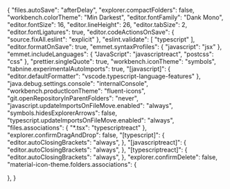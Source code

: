 {
  "files.autoSave": "afterDelay",
  "explorer.compactFolders": false,
  "workbench.colorTheme": "Min Darkest",
  "editor.fontFamily": "Dank Mono",
  "editor.fontSize": 16,
  "editor.lineHeight": 26,
  "editor.tabSize": 2,
  "editor.fontLigatures": true,
  "editor.codeActionsOnSave": {
    "source.fixAll.eslint": "explicit"
  },
  "eslint.validate": [
    "typescript"
  ],
  "editor.formatOnSave": true,
  "emmet.syntaxProfiles": {
    "javascript": "jsx"
  },
  "emmet.includeLanguages": {
    "JavaScript": "javascriptreact",
    "postcss": "css"
  },
  "prettier.singleQuote": true,
  "workbench.iconTheme": "symbols",
  "tabnine.experimentalAutoImports": true,
  "[javascript]": {
    "editor.defaultFormatter": "vscode.typescript-language-features"
  },
  "java.debug.settings.console": "internalConsole",
  "workbench.productIconTheme": "fluent-icons",
  "git.openRepositoryInParentFolders": "never",
  "javascript.updateImportsOnFileMove.enabled": "always",
  "symbols.hidesExplorerArrows": false,
  "typescript.updateImportsOnFileMove.enabled": "always",
  "files.associations": {
    "*.tsx": "typescriptreact"
  },
  "explorer.confirmDragAndDrop": false,
  "[typescript]": {
    "editor.autoClosingBrackets": "always",
  },
  "[javascriptreact]": {
    "editor.autoClosingBrackets": "always",
  },
  "[typescriptreact]": {
    "editor.autoClosingBrackets": "always",
  },
  "explorer.confirmDelete": false,
  "material-icon-theme.folders.associations": {
    
  },
}
